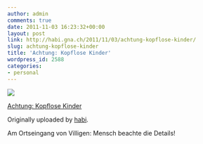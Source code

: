 ```yaml
---
author: admin
comments: true
date: 2011-11-03 16:23:32+00:00
layout: post
link: http://habi.gna.ch/2011/11/03/achtung-kopflose-kinder/
slug: achtung-kopflose-kinder
title: 'Achtung: Kopflose Kinder'
wordpress_id: 2588
categories:
- personal
---
```



 [![](http://farm7.static.flickr.com/6103/6309662076_56ee66f3d2_m.jpg)](http://www.flickr.com/photos/habi/6309662076/)
   

 
  [Achtung: Kopflose Kinder](http://www.flickr.com/photos/habi/6309662076/)
    

  Originally uploaded by [habi](http://www.flickr.com/photos/habi/).
 



Am Ortseingang von Villigen: Mensch beachte die Details!
  

